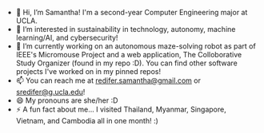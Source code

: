 - 👋 Hi, I’m Samantha! I'm a second-year Computer Engineering major at UCLA.
- 👀 I’m interested in sustainability in technology, autonomy, machine learning/AI, and cybersecurity!
- 🌱 I’m currently working on an autonomous maze-solving robot as part of IEEE's Micromouse Project and a web application, The Colloborative Study Organizer (found in my repo :D). You can find other software projects I've worked on in my pinned repos!
- 📫 You can reach me at redifer.samantha@gmail.com or sredifer@g.ucla.edu!
- 😄 My pronouns are she/her :D
- ⚡ A fun fact about me... I visited Thailand, Myanmar, Singapore, Vietnam, and Cambodia all in one month! :)

<!---
sredifer/sredifer is a ✨ special ✨ repository because its `README.md` (this file) appears on your GitHub profile.
You can click the Preview link to take a look at your changes.
--->

